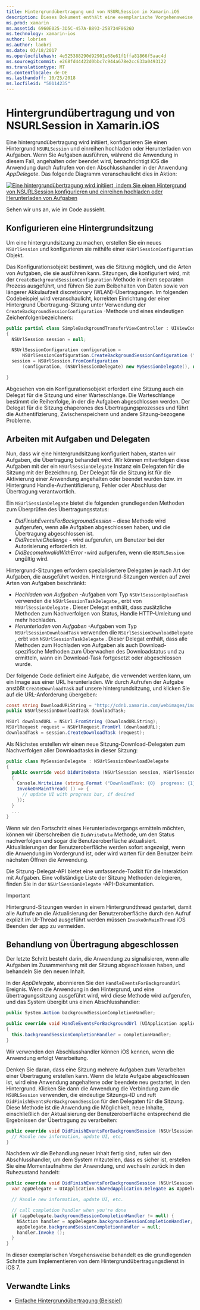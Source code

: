 ```yaml
---
title: Hintergrundübertragung und von NSURLSession in Xamarin.iOS
description: Dieses Dokument enthält eine exemplarische Vorgehensweise, die veranschaulicht, wie Sie hintergrundübertragung und von NSUrlSession zum Starten Sie des Downloads der ein großes Bild, und diesen Download fortgesetzt, wenn die app im Hintergrund platziert wird.
ms.prod: xamarin
ms.assetid: 6960E025-3D5C-457A-B893-25B734F8626D
ms.technology: xamarin-ios
author: lobrien
ms.author: laobri
ms.date: 03/18/2017
ms.openlocfilehash: 4e525388290d92901e68e61f1ffa81866f5aac4d
ms.sourcegitcommit: e268fd44422d0bbc7c944a678e2cc633a0493122
ms.translationtype: MT
ms.contentlocale: de-DE
ms.lasthandoff: 10/25/2018
ms.locfileid: "50114235"
---
```

# <a name="background-transfer-and-nsurlsession-in-xamarinios"></a>Hintergrundübertragung und von NSURLSession in Xamarin.iOS

Eine hintergrundübertragung wird initiiert, konfigurieren Sie einen Hintergrund `NSURLSession` und einreihen hochladen oder Herunterladen von Aufgaben. Wenn Sie Aufgaben ausführen, während die Anwendung in diesem Fall, angehalten oder beendet wird, benachrichtigt iOS die Anwendung durch Aufrufen von den Abschlusshandler in der Anwendung *AppDelegate*. Das folgende Diagramm veranschaulicht dies in Aktion:

 [![](background-transfer-walkthrough-images/transfer.png "Eine hintergrundübertragung wird initiiert, indem Sie einen Hintergrund von NSURLSession konfigurieren und einreihen hochladen oder Herunterladen von Aufgaben")](background-transfer-walkthrough-images/transfer.png#lightbox)

Sehen wir uns an, wie im Code aussieht.

## <a name="configuring-a-background-session"></a>Konfigurieren eine Hintergrundsitzung

Um eine hintergrundsitzung zu machen, erstellen Sie ein neues `NSUrlSession` und konfigurieren sie mithilfe einer `NSUrlSessionConfiguration` Objekt.

Das Konfigurationsobjekt bestimmt, was die Sitzung möglich, und die Arten von Aufgaben, die sie ausführen kann.
Sitzungen, die konfiguriert wird, mit der `CreateBackgroundSessionConfiguration` Methode in einem separaten Prozess ausgeführt, und führen Sie zum Beibehalten von Daten sowie von längerer Akkulaufzeit discretionary (WLAN)-Übertragungen.
Im folgenden Codebeispiel wird veranschaulicht, korrekten Einrichtung der einer Hintergrund Übertragung-Sitzung unter Verwendung der `CreateBackgroundSessionConfiguration` -Methode und eines eindeutigen Zeichenfolgenbezeichners:

```csharp
public partial class SimpleBackgroundTransferViewController : UIViewController
{
  NSUrlSession session = null;

  NSUrlSessionConfiguration configuration =
      NSUrlSessionConfiguration.CreateBackgroundSessionConfiguration ("com.SimpleBackgroundTransfer.BackgroundSession");
  session = NSUrlSession.FromConfiguration
      (configuration, (NSUrlSessionDelegate) new MySessionDelegate(), new NSOperationQueue());

}
```

Abgesehen von ein Konfigurationsobjekt erfordert eine Sitzung auch ein Delegat für die Sitzung und einer Warteschlange.
Die Warteschlange bestimmt die Reihenfolge, in der die Aufgaben abgeschlossen werden. Der Delegat für die Sitzung chaperones des Übertragungsprozesses und führt die Authentifizierung, Zwischenspeichern und andere Sitzung-bezogene Probleme.

## <a name="working-with-tasks-and-delegates"></a>Arbeiten mit Aufgaben und Delegaten

Nun, dass wir eine hintergrundsitzung konfiguriert haben, starten wir Aufgaben, die Übertragung behandelt wird. Wir können mitverfolgen diese Aufgaben mit der ein `NSUrlSessionDelegate` Instanz ein Delegaten für die Sitzung mit der Bezeichnung. Der Delegat für die Sitzung ist für die Aktivierung einer Anwendung angehalten oder beendet wurden bzw. im Hintergrund Handle-Authentifizierung, Fehler oder Abschluss der Übertragung verantwortlich.

Ein `NSUrlSessionDelegate` bietet die folgenden grundlegenden Methoden zum Überprüfen des Übertragungsstatus:

-  *DidFinishEventsForBackgroundSession* – diese Methode wird aufgerufen, wenn alle Aufgaben abgeschlossen haben, und die Übertragung abgeschlossen ist.
-  *DidReceiveChallenge* - wird aufgerufen, um Benutzer bei der Autorisierung erforderlich ist.
-  *DidBecomeInvalidWithError* -wird aufgerufen, wenn die `NSURLSession` ungültig wird.


Hintergrund-Sitzungen erfordern spezialisiertere Delegaten je nach Art der Aufgaben, die ausgeführt werden. Hintergrund-Sitzungen werden auf zwei Arten von Aufgaben beschränkt:

-  *Hochladen von Aufgaben* -Aufgaben vom Typ `NSUrlSessionUploadTask` verwenden die `NSUrlSessionTaskDelegate` , erbt von `NSUrlSessionDelegate` . Dieser Delegat enthält, dass zusätzliche Methoden zum Nachverfolgen von Status, Handle HTTP-Umleitung und mehr hochladen.
-  *Herunterladen von Aufgaben* -Aufgaben vom Typ `NSUrlSessionDownloadTask` verwenden die `NSUrlSessionDownloadDelegate` , erbt von `NSUrlSessionTaskDelegate` . Dieser Delegat enthält, dass alle Methoden zum Hochladen von Aufgaben als auch Download-spezifische Methoden zum Überwachen des Downloadstatus und zu ermitteln, wann ein Download-Task fortgesetzt oder abgeschlossen wurde.


Der folgende Code definiert eine Aufgabe, die verwendet werden kann, um ein Image aus einer URL herunterladen. Wir durch Aufrufen der Aufgabe anstößt `CreateDownloadTask` auf unsere hintergrundsitzung, und klicken Sie auf die URL-Anforderung übergeben:

```csharp
const string DownloadURLString = "http://cdn1.xamarin.com/webimages/images/xamarin.png";
public NSUrlSessionDownloadTask downloadTask;

NSUrl downloadURL = NSUrl.FromString (DownloadURLString);
NSUrlRequest request = NSUrlRequest.FromUrl (downloadURL);
downloadTask = session.CreateDownloadTask (request);
```

Als Nächstes erstellen wir einen neue Sitzung-Download-Delegaten zum Nachverfolgen aller Downloadtasks in dieser Sitzung:

```csharp
public class MySessionDelegate : NSUrlSessionDownloadDelegate
{
  public override void DidWriteData (NSUrlSession session, NSUrlSessionDownloadTask downloadTask, long bytesWritten, long totalBytesWritten, long totalBytesExpectedToWrite)
  {
    Console.WriteLine (string.Format ("DownloadTask: {0}  progress: {1}", downloadTask, progress));
    InvokeOnMainThread( () => {
      // update UI with progress bar, if desired
    });
  }
  ...
}
```

Wenn wir den Fortschritt eines Herunterladevorgangs ermitteln möchten, können wir überschreiben die `DidWriteData` Methode, um den Status nachverfolgen und sogar die Benutzeroberfläche aktualisiert. Aktualisierungen der Benutzeroberfläche werden sofort angezeigt, wenn die Anwendung im Vordergrund ist, oder wird warten für den Benutzer beim nächsten Öffnen die Anwendung.

Die Sitzung-Delegat-API bietet eine umfassende-Toolkit für die Interaktion mit Aufgaben. Eine vollständige Liste der Sitzung Methoden delegieren, finden Sie in der `NSUrlSessionDelegate` -API-Dokumentation.

> [!IMPORTANT]
> Hintergrund-Sitzungen werden in einem Hintergrundthread gestartet, damit alle Aufrufe an die Aktualisierung der Benutzeroberfläche durch den Aufruf explizit im UI-Thread ausgeführt werden müssen `InvokeOnMainThread` iOS Beenden der app zu vermeiden. 


## <a name="handling-transfer-completion"></a>Behandlung von Übertragung abgeschlossen

Der letzte Schritt besteht darin, die Anwendung zu signalisieren, wenn alle Aufgaben im Zusammenhang mit der Sitzung abgeschlossen haben, und behandeln Sie den neuen Inhalt.

In der *AppDelegate*, abonnieren Sie den `HandleEventsForBackgroundUrl` Ereignis. Wenn die Anwendung in den Hintergrund, und eine übertragungssitzung ausgeführt wird, wird diese Methode wird aufgerufen, und das System übergibt uns einen Abschlusshandler:

```csharp
public System.Action backgroundSessionCompletionHandler;

public override void HandleEventsForBackgroundUrl (UIApplication application, string sessionIdentifier, System.Action completionHandler)
{
  this.backgroundSessionCompletionHandler = completionHandler;
}
```

Wir verwenden den Abschlusshandler können iOS kennen, wenn die Anwendung erfolgt Verarbeitung.

Denken Sie daran, dass eine Sitzung mehrere Aufgaben zum Verarbeiten einer Übertragung erstellen kann. Wenn die letzte Aufgabe abgeschlossen ist, wird eine Anwendung angehaltene oder beendete neu gestartet, in den Hintergrund. Klicken Sie dann die Anwendung die Verbindung zum die `NSURLSession` verwenden, die eindeutige Sitzungs-ID und ruft `DidFinishEventsForBackgroundSession` für den Delegaten für die Sitzung. Diese Methode ist die Anwendung die Möglichkeit, neue Inhalte, einschließlich der Aktualisierung der Benutzeroberfläche entsprechend die Ergebnissen der Übertragung zu verarbeiten:

```csharp
public override void DidFinishEventsForBackgroundSession (NSUrlSession session) {
  // Handle new information, update UI, etc.
}
```

Nachdem wir die Behandlung neuer Inhalt fertig sind, rufen wir den Abschlusshandler, um dem System mitzuteilen, dass es sicher ist, erstellen Sie eine Momentaufnahme der Anwendung, und wechseln zurück in den Ruhezustand handelt:

```csharp
public override void DidFinishEventsForBackgroundSession (NSUrlSession session) {
  var appDelegate = UIApplication.SharedApplication.Delegate as AppDelegate;

  // Handle new information, update UI, etc.

  // call completion handler when you're done
  if (appDelegate.backgroundSessionCompletionHandler != null) {
    NSAction handler = appDelegate.backgroundSessionCompletionHandler;
    appDelegate.backgroundSessionCompletionHandler = null;
    handler.Invoke ();
  }
}
```

In dieser exemplarischen Vorgehensweise behandelt es die grundlegenden Schritte zum Implementieren von dem Hintergrundübertragungsdienst in iOS 7.



## <a name="related-links"></a>Verwandte Links

- [Einfache Hintergrundübertragung (Beispiel)](https://developer.xamarin.com/samples/monotouch/SimpleBackgroundTransfer/)
